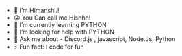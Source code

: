 - 🔭 I’m Himanshi.!
- 😜 You Can call me Hishhh!
- 🌱 I’m currently learning PYTHON
- 🤔 I’m looking for help with PYTHON
- 💬 Ask me about - Discord.js , javascript, Node.Js, Python
- ⚡ Fun fact: I code for fun
